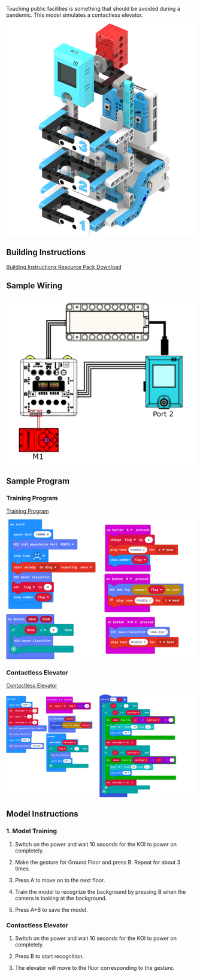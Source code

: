 Touching public facilities is something that should be avoided during a pandemic. This model simulates a contactless elevator.

![](./images/lift.png)

## Building Instructions

[Building Instructions Resource Pack Download](https://bit.ly/AIHealthCareSetBuildingGuide)

## Sample Wiring

![](./sampleimages/liftcon.png)

## Sample Program

### Training Program

[Training Program](https://makecode.microbit.org/_4KC2zeDPr69H)

![](./sampleimages/wash_traincode.png)

### Contactless Elevator

[Contactless Elevator](https://makecode.microbit.org/_f0sgk5KUaA1X)

![](./sampleimages/liftcode.png)

## Model Instructions

### 1. Model Training

1. Switch on the power and wait 10 seconds for the KOI to power on completely.

2. Make the gesture for Ground Floor and press B. Repeat for about 3 times.

3. Press A to move on to the next floor.

4. Train the model to recognize the background by pressing B when the camera is looking at the background.

5. Press A+B to save the model.

### Contactless Elevator

1. Switch on the power and wait 10 seconds for the KOI to power on completely.

2. Press B to start recognition.

3. The elevator will move to the floor corresponding to the gesture.



